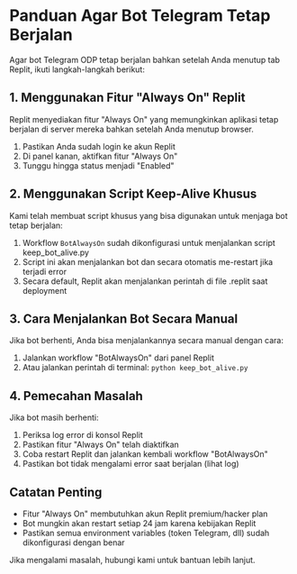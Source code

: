 # Panduan Agar Bot Telegram Tetap Berjalan

Agar bot Telegram ODP tetap berjalan bahkan setelah Anda menutup tab Replit, ikuti langkah-langkah berikut:

## 1. Menggunakan Fitur "Always On" Replit

Replit menyediakan fitur "Always On" yang memungkinkan aplikasi tetap berjalan di server mereka bahkan setelah Anda menutup browser.

1. Pastikan Anda sudah login ke akun Replit
2. Di panel kanan, aktifkan fitur "Always On"
3. Tunggu hingga status menjadi "Enabled"

## 2. Menggunakan Script Keep-Alive Khusus

Kami telah membuat script khusus yang bisa digunakan untuk menjaga bot tetap berjalan:

1. Workflow `BotAlwaysOn` sudah dikonfigurasi untuk menjalankan script keep_bot_alive.py
2. Script ini akan menjalankan bot dan secara otomatis me-restart jika terjadi error
3. Secara default, Replit akan menjalankan perintah di file .replit saat deployment

## 3. Cara Menjalankan Bot Secara Manual

Jika bot berhenti, Anda bisa menjalankannya secara manual dengan cara:

1. Jalankan workflow "BotAlwaysOn" dari panel Replit
2. Atau jalankan perintah di terminal: `python keep_bot_alive.py`

## 4. Pemecahan Masalah

Jika bot masih berhenti:

1. Periksa log error di konsol Replit
2. Pastikan fitur "Always On" telah diaktifkan
3. Coba restart Replit dan jalankan kembali workflow "BotAlwaysOn"
4. Pastikan bot tidak mengalami error saat berjalan (lihat log)

## Catatan Penting

- Fitur "Always On" membutuhkan akun Replit premium/hacker plan
- Bot mungkin akan restart setiap 24 jam karena kebijakan Replit
- Pastikan semua environment variables (token Telegram, dll) sudah dikonfigurasi dengan benar

Jika mengalami masalah, hubungi kami untuk bantuan lebih lanjut.